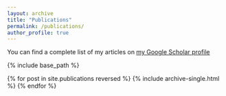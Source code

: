 ```yaml
---
layout: archive
title: "Publications"
permalink: /publications/
author_profile: true
---
```


You can find a complete list of my articles on <ins>[my Google Scholar profile](https://scholar.google.com/citations?user=v1bbB_YAAAAJ&hl=en)</ins>


{% include base_path %}

{% for post in site.publications reversed %}
  {% include archive-single.html %}
{% endfor %}
